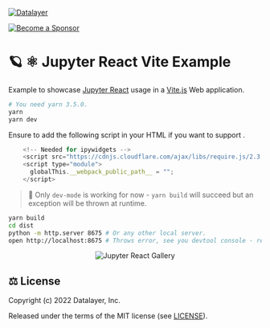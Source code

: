 [![Datalayer](https://assets.datalayer.tech/datalayer-25.svg)](https://datalayer.io)

[![Become a Sponsor](https://img.shields.io/static/v1?label=Become%20a%20Sponsor&message=%E2%9D%A4&logo=GitHub&style=flat&color=1ABC9C)](https://github.com/sponsors/datalayer)

# 🪐 ⚛️ Jupyter React Vite Example

Example to showcase [Jupyter React](https://github.com/datalayer/jupyter-ui/tree/main/packages/react) usage in a [Vite.js](https://vitejs.dev) Web application.

```bash
# You need yarn 3.5.0.
yarn
yarn dev
```

Ensure to add the following script in your HTML if you want to support .

```js
    <!-- Needed for ipywidgets -->
    <script src="https://cdnjs.cloudflare.com/ajax/libs/require.js/2.3.4/require.min.js"></script>
    <script type="module">
      globalThis.__webpack_public_path__ = "";
    </script>
```

> 🚧 Only `dev-mode` is working for now - `yarn build` will succeed but an exception will be thrown at runtime.

```bash
yarn build
cd dist
python -m http.server 8675 # Or any other local server.
open http://localhost:8675 # Throws error, see you devtool console - require.min.js:1 Uncaught (in promise) Error: Module name "../package.json" has not been loaded yet for context: _. Use require([]) http://requirejs.org/docs/errors.html#notloaded
```

<div align="center" style="text-align: center">
  <img alt="Jupyter React Gallery" src="https://datalayer-jupyter-examples.s3.amazonaws.com/jupyter-react-gallery.gif" />
</div>

## ⚖️ License

Copyright (c) 2022 Datalayer, Inc.

Released under the terms of the MIT license (see [LICENSE](./LICENSE)).
